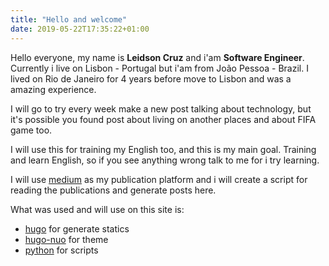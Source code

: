 ```yaml
---
title: "Hello and welcome"
date: 2019-05-22T17:35:22+01:00
---
```


Hello everyone, my name is **Leidson Cruz** and i'am **Software Engineer**. Currently i live on Lisbon - Portugal but i'am from João Pessoa - Brazil. I lived on Rio de Janeiro for 4 years before move to Lisbon and was a amazing experience.

<!--more-->
I will go to try every week make a new post talking about technology, but it's possible you found post about living on another places and about FIFA game too.

I will use this for training my English too, and this is my  main goal. Training and learn English, so if you see anything wrong talk to me for i try learning.

I will use [medium](https://medium.com) as my publication platform and i will create a script for reading the publications and generate posts here.

What was used and will use on this site is:

- [hugo](http://gohugo.io) for generate statics
- [hugo-nuo](https://github.com/laozhu/hugo-nuo) for theme
- [python](https://www.python.org/) for scripts

